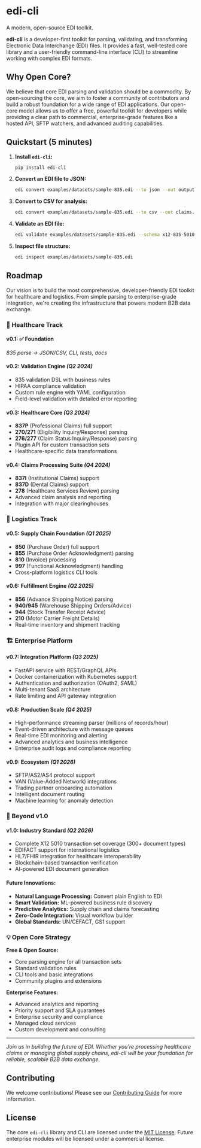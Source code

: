 # edi-cli

A modern, open-source EDI toolkit.

**edi-cli** is a developer-first toolkit for parsing, validating, and transforming Electronic Data Interchange (EDI) files. It provides a fast, well-tested core library and a user-friendly command-line interface (CLI) to streamline working with complex EDI formats.

## Why Open Core?

We believe that core EDI parsing and validation should be a commodity. By open-sourcing the core, we aim to foster a community of contributors and build a robust foundation for a wide range of EDI applications. Our open-core model allows us to offer a free, powerful toolkit for developers while providing a clear path to commercial, enterprise-grade features like a hosted API, SFTP watchers, and advanced auditing capabilities.

## Quickstart (5 minutes)

1.  **Install `edi-cli`:**

    ```bash
    pip install edi-cli
    ```

2.  **Convert an EDI file to JSON:**

    ```bash
    edi convert examples/datasets/sample-835.edi --to json --out output.json
    ```

3.  **Convert to CSV for analysis:**

    ```bash
    edi convert examples/datasets/sample-835.edi --to csv --out claims.csv
    ```

4.  **Validate an EDI file:**

    ```bash
    edi validate examples/datasets/sample-835.edi --schema x12-835-5010
    ```

5.  **Inspect file structure:**

    ```bash
    edi inspect examples/datasets/sample-835.edi
    ```

## Roadmap

Our vision is to build the most comprehensive, developer-friendly EDI toolkit for healthcare and logistics. From simple parsing to enterprise-grade integration, we're creating the infrastructure that powers modern B2B data exchange.

### 🏥 Healthcare Track

#### **v0.1:** ✅ **Foundation** 
*835 parse → JSON/CSV, CLI, tests, docs*

#### **v0.2:** **Validation Engine** *(Q2 2024)*
- 835 validation DSL with business rules
- HIPAA compliance validation
- Custom rule engine with YAML configuration
- Field-level validation with detailed error reporting

#### **v0.3:** **Healthcare Core** *(Q3 2024)*
- **837P** (Professional Claims) full support
- **270/271** (Eligibility Inquiry/Response) parsing
- **276/277** (Claim Status Inquiry/Response) parsing
- Plugin API for custom transaction sets
- Healthcare-specific data transformations

#### **v0.4:** **Claims Processing Suite** *(Q4 2024)*
- **837I** (Institutional Claims) support
- **837D** (Dental Claims) support  
- **278** (Healthcare Services Review) parsing
- Advanced claim analysis and reporting
- Integration with major clearinghouses

### 🚛 Logistics Track

#### **v0.5:** **Supply Chain Foundation** *(Q1 2025)*
- **850** (Purchase Order) full support
- **855** (Purchase Order Acknowledgment) parsing
- **810** (Invoice) processing
- **997** (Functional Acknowledgment) handling
- Cross-platform logistics CLI tools

#### **v0.6:** **Fulfillment Engine** *(Q2 2025)*
- **856** (Advance Shipping Notice) parsing
- **940/945** (Warehouse Shipping Orders/Advice)
- **944** (Stock Transfer Receipt Advice)
- **210** (Motor Carrier Freight Details)
- Real-time inventory and shipment tracking

### 🏗️ Enterprise Platform

#### **v0.7:** **Integration Platform** *(Q3 2025)*
- FastAPI service with REST/GraphQL APIs
- Docker containerization with Kubernetes support
- Authentication and authorization (OAuth2, SAML)
- Multi-tenant SaaS architecture
- Rate limiting and API gateway integration

#### **v0.8:** **Production Scale** *(Q4 2025)*
- High-performance streaming parser (millions of records/hour)
- Event-driven architecture with message queues
- Real-time EDI monitoring and alerting
- Advanced analytics and business intelligence
- Enterprise audit logs and compliance reporting

#### **v0.9:** **Ecosystem** *(Q1 2026)*
- SFTP/AS2/AS4 protocol support
- VAN (Value-Added Network) integrations
- Trading partner onboarding automation
- Intelligent document routing
- Machine learning for anomaly detection

### 🚀 Beyond v1.0

#### **v1.0:** **Industry Standard** *(Q2 2026)*
- Complete X12 5010 transaction set coverage (300+ document types)
- EDIFACT support for international logistics
- HL7/FHIR integration for healthcare interoperability
- Blockchain-based transaction verification
- AI-powered EDI document generation

#### **Future Innovations:**
- **Natural Language Processing:** Convert plain English to EDI
- **Smart Validation:** ML-powered business rule discovery
- **Predictive Analytics:** Supply chain and claims forecasting
- **Zero-Code Integration:** Visual workflow builder
- **Global Standards:** UN/CEFACT, GS1 support

### 💡 Open Core Strategy

**Free & Open Source:**
- Core parsing engine for all transaction sets
- Standard validation rules
- CLI tools and basic integrations
- Community plugins and extensions

**Enterprise Features:**
- Advanced analytics and reporting
- Priority support and SLA guarantees
- Enterprise security and compliance
- Managed cloud services
- Custom development and consulting

---

*Join us in building the future of EDI. Whether you're processing healthcare claims or managing global supply chains, edi-cli will be your foundation for reliable, scalable B2B data exchange.*

## Contributing

We welcome contributions! Please see our [Contributing Guide](CONTRIBUTING.md) for more information.

## License

The core `edi-cli` library and CLI are licensed under the [MIT License](LICENSE). Future enterprise modules will be licensed under a commercial license.
